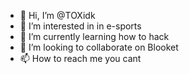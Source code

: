 - 👋 Hi, I’m @TOXidk
- 👀 I’m interested in in e-sports
- 🌱 I’m currently learning how to hack
- 💞️ I’m looking to collaborate on Blooket
- 📫 How to reach me you cant

<!---
TOXidk/TOXidk is a ✨ special ✨ repository because its `README.md` (this file) appears on your GitHub profile.
You can click the Preview link to take a look at your changes.
--->
